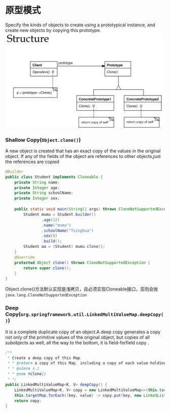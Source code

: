 # 原型模式
Specify the kinds of objects to create using a prototypical instance, and create new objects by copying this prototype.
![Singleton](../../picture/designpattern/prototype.png)
### Shallow Copy(`Object.clone()`)
A new object is created that has an exact copy of the values in the original object. If any of
the fields of the object are references to other objects,just the references are copied
```java
@Builder
public class Student implements Cloneable {
    private String name;
    private Integer age;
    private String schoolName;
    private Integer sex;
    
    public static void main(String[] args) throws CloneNotSupportedException {
        Student mumu = Student.builder()
                .age(12)
                .name("mumu")
                .schoolName("Tsinghua")
                .sex(0)
                .build();
        Student aa = (Student) mumu.clone();
    }
    @Override
    protected Object clone() throws CloneNotSupportedException { 
        return super.clone(); 
    }
}
```
Object.clone()方法默认实现是浅拷贝，且必须实现Cloneable接口，否则会抛`java.lang.CloneNotSupportedException`
### Deep Copy(`org.springframework.util.LinkedMultiValueMap.deepCopy()`)
It is a complete duplicate copy of an object.A deep copy generates a copy not only of the primitive values of 
the original object, but copies of all subobjects as well, all the way to the bottom, it is field-forfield copy .
```java
/**
 * Create a deep copy of this Map.
 * * @return a copy of this Map, including a copy of each value-holding List entry
 * * @since 4.2
 * * @see #clone()
 * */
public LinkedMultiValueMap<K, V> deepCopy() {
    LinkedMultiValueMap<K, V> copy = new LinkedMultiValueMap<>(this.targetMap.size());
    this.targetMap.forEach((key, value) -> copy.put(key, new LinkedList<>(value)));
    return copy;
}
```